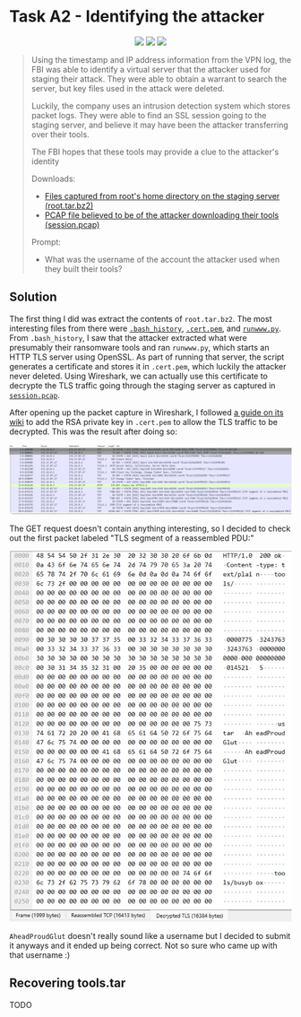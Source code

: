 # Task A2 - Identifying the attacker

<p align="center">
<img src="https://img.shields.io/badge/categories-Computer%20Forensics%2C%20Packet%20Analysis-informational">
<img src="https://img.shields.io/badge/points-40-success">
<img src="https://img.shields.io/badge/tools-Wireshark%2C%20fixtar-blueviolet">
</p>

> Using the timestamp and IP address information from the VPN log, the FBI was able to identify a virtual server that the attacker used for staging their attack. They were able to obtain a warrant to search the server, but key files used in the attack were deleted.
>
> Luckily, the company uses an intrusion detection system which stores packet logs. They were able to find an SSL session going to the staging server, and believe it may have been the attacker transferring over their tools.
>
> The FBI hopes that these tools may provide a clue to the attacker's identity
>
> Downloads:
>
> - [Files captured from root's home directory on the staging server (root.tar.bz2)](./provided/root.tar.bz2)
> - [PCAP file believed to be of the attacker downloading their tools (session.pcap)](./provided/session.pcap)
>
> Prompt:
>
> - What was the username of the account the attacker used when they built their tools?

## Solution

The first thing I did was extract the contents of `root.tar.bz2`. The most interesting files from there were [`.bash_history`](./root-extracted/.bash_history), [`.cert.pem`](./root-extracted/.cert.pem), and [`runwww.py`](./root-extracted/runwww.py). From `.bash_history`, I saw that the attacker extracted what were presumably their ransomware tools and ran `runwww.py`, which starts an HTTP TLS server using OpenSSL. As part of running that server, the script generates a certificate and stores it in `.cert.pem`, which luckily the attacker never deleted. Using Wireshark, we can actually use this certificate to decrypte the TLS traffic going through the staging server as captured in [`session.pcap`](./provided/session.pcap).

After opening up the packet capture in Wireshark, I followed [a guide on its wiki](https://wiki.wireshark.org/TLS#tls-decryption) to add the RSA private key in `.cert.pem` to allow the TLS traffic to be decrypted. This was the result after doing so:

<div style="text-align: center;">
    <img src="./img/packet%20capture%20post-decryption.png" alt="Wireshark after decrypting the TLS traffic">
</div>

The GET request doesn't contain anything interesting, so I decided to check out the first packet labeled "TLS segment of a reassembled PDU:"

<div style="text-align: center;">
    <img src="./img/decrypted%20contents%20of%20first%20reassembled%20PDU.png" alt="Decrypted contents of first reassembled TLS PDU">
</div>

`AheadProudGlut` doesn't really sound like a username but I decided to submit it anyways and it ended up being correct. Not so sure who came up with that username :)

## Recovering tools.tar

TODO
